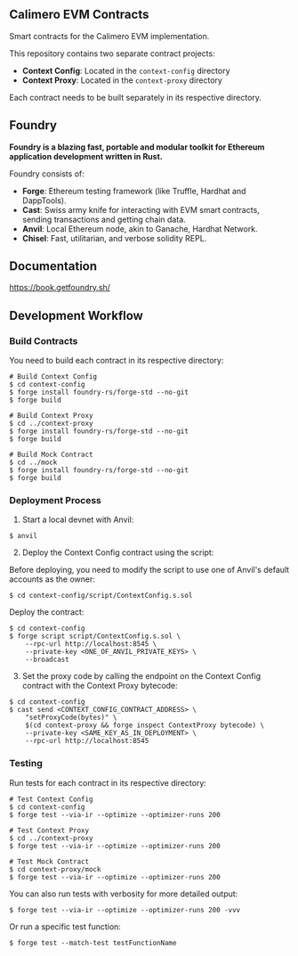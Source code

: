 ## Calimero EVM Contracts

Smart contracts for the Calimero EVM implementation.

This repository contains two separate contract projects:
- **Context Config**: Located in the `context-config` directory
- **Context Proxy**: Located in the `context-proxy` directory

Each contract needs to be built separately in its respective directory.

## Foundry

**Foundry is a blazing fast, portable and modular toolkit for Ethereum application development written in Rust.**

Foundry consists of:

-   **Forge**: Ethereum testing framework (like Truffle, Hardhat and DappTools).
-   **Cast**: Swiss army knife for interacting with EVM smart contracts, sending transactions and getting chain data.
-   **Anvil**: Local Ethereum node, akin to Ganache, Hardhat Network.
-   **Chisel**: Fast, utilitarian, and verbose solidity REPL.

## Documentation

https://book.getfoundry.sh/

## Development Workflow

### Build Contracts

You need to build each contract in its respective directory:

```shell
# Build Context Config
$ cd context-config
$ forge install foundry-rs/forge-std --no-git
$ forge build

# Build Context Proxy
$ cd ../context-proxy
$ forge install foundry-rs/forge-std --no-git
$ forge build

# Build Mock Contract
$ cd ../mock
$ forge install foundry-rs/forge-std --no-git
$ forge build
```

### Deployment Process

1. Start a local devnet with Anvil:
```shell
$ anvil
```

2. Deploy the Context Config contract using the script:

Before deploying, you need to modify the script to use one of Anvil's default accounts as the owner:

```shell
$ cd context-config/script/ContextConfig.s.sol
```

Deploy the contract:

```shell
$ cd context-config
$ forge script script/ContextConfig.s.sol \
    --rpc-url http://localhost:8545 \
    --private-key <ONE_OF_ANVIL_PRIVATE_KEYS> \
    --broadcast
```

3. Set the proxy code by calling the endpoint on the Context Config contract with the Context Proxy bytecode:
```shell
$ cd context-config
$ cast send <CONTEXT_CONFIG_CONTRACT_ADDRESS> \
    "setProxyCode(bytes)" \
    $(cd context-proxy && forge inspect ContextProxy bytecode) \
    --private-key <SAME_KEY_AS_IN_DEPLOYMENT> \
    --rpc-url http://localhost:8545
```


### Testing

Run tests for each contract in its respective directory:

```shell
# Test Context Config
$ cd context-config
$ forge test --via-ir --optimize --optimizer-runs 200

# Test Context Proxy
$ cd ../context-proxy
$ forge test --via-ir --optimize --optimizer-runs 200

# Test Mock Contract
$ cd context-proxy/mock
$ forge test --via-ir --optimize --optimizer-runs 200
```

You can also run tests with verbosity for more detailed output:

```shell
$ forge test --via-ir --optimize --optimizer-runs 200 -vvv
```

Or run a specific test function:

```shell
$ forge test --match-test testFunctionName
```


